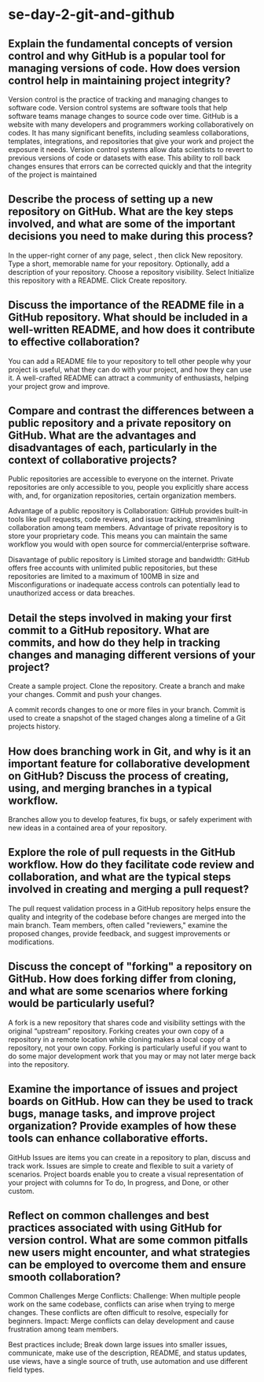 # se-day-2-git-and-github
## Explain the fundamental concepts of version control and why GitHub is a popular tool for managing versions of code. How does version control help in maintaining project integrity?
Version control is the practice of tracking and managing changes to software code. Version control systems are software tools that help software teams manage changes to source code over time.
GitHub is a website with many developers and programmers working collaboratively on codes. It has many significant benefits, including seamless collaborations, templates, integrations, and repositories that give your work and project the exposure it needs.
Version control systems allow data scientists to revert to previous versions of code or datasets with ease. This ability to roll back changes ensures that errors can be corrected quickly and that the integrity of the project is maintained

## Describe the process of setting up a new repository on GitHub. What are the key steps involved, and what are some of the important decisions you need to make during this process?
In the upper-right corner of any page, select , then click New repository.
Type a short, memorable name for your repository.
Optionally, add a description of your repository.
Choose a repository visibility. 
Select Initialize this repository with a README.
Click Create repository.

## Discuss the importance of the README file in a GitHub repository. What should be included in a well-written README, and how does it contribute to effective collaboration?
You can add a README file to your repository to tell other people why your project is useful, what they can do with your project, and how they can use it. A well-crafted README can attract a community of enthusiasts, helping your project grow and improve.

## Compare and contrast the differences between a public repository and a private repository on GitHub. What are the advantages and disadvantages of each, particularly in the context of collaborative projects?
Public repositories are accessible to everyone on the internet. Private repositories are only accessible to you, people you explicitly share access with, and, for organization repositories, certain organization members.

Advantage of a public repository is Collaboration: GitHub provides built-in tools like pull requests, code reviews, and issue tracking, streamlining collaboration among team members.
Advantage of private repository is to store your proprietary code. This means you can maintain the same workflow you would with open source for commercial/enterprise software.

Disavantage of public repository is  Limited storage and bandwidth: GitHub offers free accounts with unlimited public repositories, but these repositories are limited to a maximum of 100MB in size and Misconfigurations or inadequate access controls can potentially lead to unauthorized access or data breaches. 

## Detail the steps involved in making your first commit to a GitHub repository. What are commits, and how do they help in tracking changes and managing different versions of your project?
Create a sample project.
Clone the repository.
Create a branch and make your changes.
Commit and push your changes.

A commit records changes to one or more files in your branch.
Commit is used to create a snapshot of the staged changes along a timeline of a Git projects history.

## How does branching work in Git, and why is it an important feature for collaborative development on GitHub? Discuss the process of creating, using, and merging branches in a typical workflow.
Branches allow you to develop features, fix bugs, or safely experiment with new ideas in a contained area of your repository.

## Explore the role of pull requests in the GitHub workflow. How do they facilitate code review and collaboration, and what are the typical steps involved in creating and merging a pull request?
The pull request validation process in a GitHub repository helps ensure the quality and integrity of the codebase before changes are merged into the main branch. Team members, often called "reviewers," examine the proposed changes, provide feedback, and suggest improvements or modifications.

## Discuss the concept of "forking" a repository on GitHub. How does forking differ from cloning, and what are some scenarios where forking would be particularly useful?
A fork is a new repository that shares code and visibility settings with the original “upstream” repository.
Forking creates your own copy of a repository in a remote location while cloning makes a local copy of a repository, not your own copy.
Forking is particularly useful if you want to do some major development work that you may or may not later merge back into the repository.


## Examine the importance of issues and project boards on GitHub. How can they be used to track bugs, manage tasks, and improve project organization? Provide examples of how these tools can enhance collaborative efforts.
GitHub Issues are items you can create in a repository to plan, discuss and track work. Issues are simple to create and flexible to suit a variety of scenarios.
Project boards enable you to create a visual representation of your project with columns for To do, In progress, and Done, or other custom.

## Reflect on common challenges and best practices associated with using GitHub for version control. What are some common pitfalls new users might encounter, and what strategies can be employed to overcome them and ensure smooth collaboration?
Common Challenges Merge Conflicts: 
Challenge: When multiple people work on the same codebase, conflicts can arise when trying to merge changes. These conflicts are often difficult to resolve, especially for beginners. 
Impact: Merge conflicts can delay development and cause frustration among team members.

Best practices include; Break down large issues into smaller issues, communicate, make use of the description, README, and status updates, use views, have a single source of truth, use automation and use different field types.